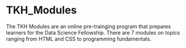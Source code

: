 # TKH_Modules
The TKH Modules are an online pre-trainging program that prepares learners for the Data Science Fellowship.
There are 7 modules on topics ranging from HTML and CSS to programming fundamentals.
